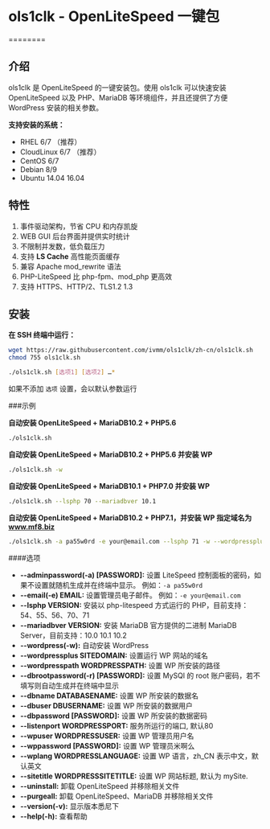 # ols1clk - OpenLiteSpeed 一键包
========

介绍
--------

ols1clk 是 OpenLiteSpeed 的一键安装包。使用 ols1clk 可以快速安装 OpenLiteSpeed 以及 PHP、MariaDB 等环境组件，并且还提供了方便 WordPress 安装的相关参数。

**支持安装的系统：**

* RHEL 6/7 （推荐）
* CloudLinux 6/7 （推荐）
* CentOS 6/7
* Debian 8/9
* Ubuntu 14.04 16.04


特性
--------

1. 事件驱动架构，节省 CPU 和内存凯旋
2. WEB GUI 后台界面并提供实时统计
3. 不限制并发数，低负载压力
4. 支持 **LS Cache** 高性能页面缓存
5. 兼容 Apache mod_rewrite 语法
6. PHP-LiteSpeed 比 php-fpm、mod_php 更高效
7. 支持 HTTPS、HTTP/2、TLS1.2 1.3

安装
--------

**在 SSH 终端中运行：**

```bash
wget https://raw.githubusercontent.com/ivmm/ols1clk/zh-cn/ols1clk.sh
chmod 755 ols1clk.sh

./ols1clk.sh [选项1] [选项2] …*
```

如果不添加 `选项` 设置，会以默认参数运行

###示例

**自动安装 OpenLiteSpeed + MariaDB10.2 + PHP5.6**

```bash
./ols1clk.sh
```

**自动安装 OpenLiteSpeed + MariaDB10.2 + PHP5.6 并安装 WP**

```bash
./ols1clk.sh -w
```

**自动安装 OpenLiteSpeed + MariaDB10.1 + PHP7.0 并安装 WP**

```bash
./ols1clk.sh --lsphp 70 --mariadbver 10.1
```

**自动安装 OpenLiteSpeed + MariaDB10.2 + PHP7.1，并安装 WP 指定域名为 www.mf8.biz**

```bash
./ols1clk.sh -a pa55w0rd -e your@email.com --lsphp 71 -w --wordpressplus www.mf8.biz
```


####选项

* **--adminpassword(-a) [PASSWORD]:** 设置 LiteSpeed 控制面板的密码，如果不设置就随机生成并在终端中显示。 例如：`-a pa55w0rd`
* **--email(-e) EMAIL:** 	设置管理员电子邮件。 例如：`-e your@email.com`
* **--lsphp VERSION:** 安装以 php-litespeed 方式运行的 PHP，目前支持：54、55、56、70、71
* **--mariadbver VERSION:** 安装 MariaDB 官方提供的二进制 MariaDB Server，目前支持：10.0 10.1 10.2
* **--wordpress(-w):** 自动安装 WordPress
* **--wordpressplus SITEDOMAIN:** 设置运行 WP 网站的域名
* **--wordpresspath WORDPRESSPATH:** 设置 WP 所安装的路径
* **--dbrootpassword(-r) [PASSWORD]:** 设置 MySQl 的 root 账户密码，若不填写则自动生成并在终端中显示
* **--dbname DATABASENAME:** 设置 WP 所安装的数据名
* **--dbuser DBUSERNAME:** 设置 WP 所安装的数据用户
* **--dbpassword [PASSWORD]:** 设置 WP 所安装的数据密码
* **--listenport WORDPRESSPORT:** 服务所运行的端口, 默认80
* **--wpuser WORDPRESSUSER:** 设置 WP 管理员用户名
* **--wppassword [PASSWORD]:** 设置 WP 管理员米啊么
* **--wplang WORDPRESSLANGUAGE:** 设置 WP 语言，zh_CN 表示中文，默认英文
* **--sitetitle WORDPRESSSITETITLE:** 设置 WP 网站标题, 默认为 mySite.
* **--uninstall:** 卸载 OpenLiteSpeed 并移除相关文件
* **--purgeall:** 卸载 OpenLiteSpeed、MariaDB 并移除相关文件
* **--version(-v):** 显示版本悉尼下
* **--help(-h):** 查看帮助


